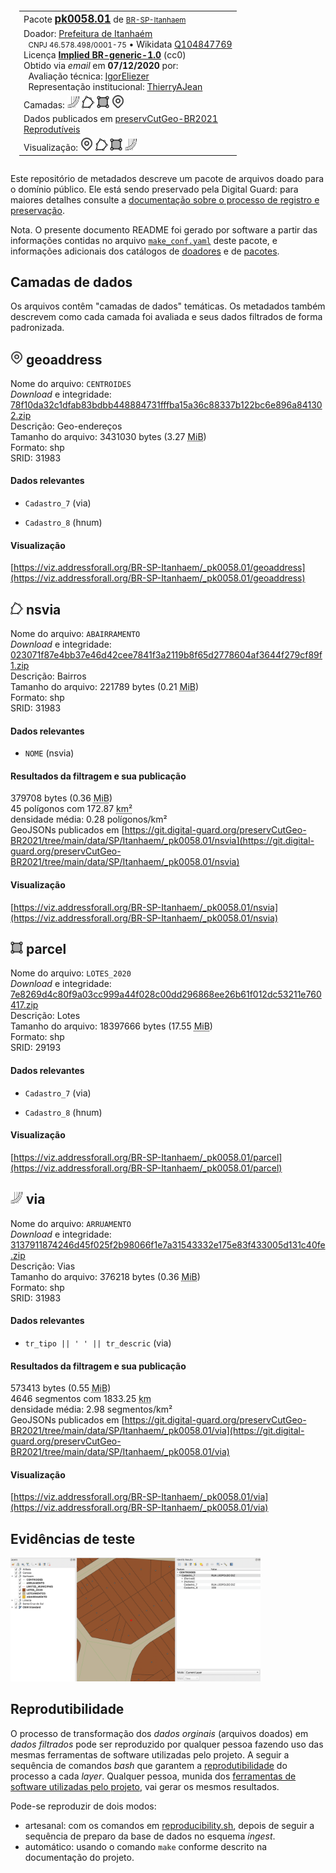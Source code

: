 <aside>
<table align="right" style="padding: 1em">
<tr><td>Pacote <a target="_git" title="link canônico para o git deste pacote" href="https://git.digital-guard.org/preserv-BR/blob/main/data/SP/Itanhaem/_pk0058.01"><big><b>pk0058.01</b></big></a> de <small><a target="_osmcodes" title="Jurisdição" href="https://osm.codes/BR-SP-Itanhaem">BR-SP-Itanhaem</a></small>
</td></tr>
<tr><td>
Doador: <a rel="external" target="_doador" href="http://www2.itanhaem.sp.gov.br/">Prefeitura de Itanhaém</a>
<br/>&nbsp; <small>CNPJ 46.578.498/0001-75</small> • Wikidata <a rel="external" target="_doador" title="link descritor Wikidata do doador" href="https://www.wikidata.org/wiki/Q104847769">Q104847769</a></small><br/>
Licença <a rel="external" target="_doador" href="https://git.digital-guard.org/licenses/blob/master/reports/implied-br-generic-v1.md"><b>Implied BR-generic-1.0</b></a> (cc0)<br/>
Obtido via <i>email</i> em <b>07/12/2020</b> por:
<br/>&nbsp; Avaliação técnica: <a rel="external" target="_gitPerson" title="usuário Git" href="https://github.com/IgorEliezer">IgorEliezer</a>
<br/>&nbsp; Representação institucional: <a rel="external" target="_gitPerson" title="usuário Git" href="https://github.com/ThierryAJean">ThierryAJean</a><br/>
</td></tr>
<tr><td>Camadas: <a title="via" href="#-via"><img src="https://raw.githubusercontent.com/digital-guard/preserv/main/docs/assets/layerIcon-via.png" alt="via" width="20"/></a> <a title="nsvia" href="#-nsvia"><img src="https://raw.githubusercontent.com/digital-guard/preserv/main/docs/assets/layerIcon-nsvia.png" alt="nsvia" width="20"/></a> <a title="parcel" href="#-parcel"><img src="https://raw.githubusercontent.com/digital-guard/preserv/main/docs/assets/layerIcon-parcel.png" alt="parcel" width="20"/></a> <a title="geoaddress" href="#-geoaddress"><img src="https://raw.githubusercontent.com/digital-guard/preserv/main/docs/assets/layerIcon-geoaddress.png" alt="geoaddress" width="20"/></a> </td></tr>
<tr><td>Dados publicados em <a href="https://git.digital-guard.org/preservCutGeo-BR2021/tree/main/data/SP/Itanhaem/_pk0058.01">preservCutGeo-BR2021</a><br/><a href="#reprodutibilidade">Reprodutíveis</a></td></tr>
<tr><td>Visualização: <a title="geoaddress" href="https://viz.addressforall.org/BR-SP-Itanhaem/_pk0058.01/geoaddress"><img src="https://raw.githubusercontent.com/digital-guard/preserv/main/docs/assets/layerIcon-geoaddress.png" alt="geoaddress" width="20"/></a> <a title="nsvia" href="https://viz.addressforall.org/BR-SP-Itanhaem/_pk0058.01/nsvia"><img src="https://raw.githubusercontent.com/digital-guard/preserv/main/docs/assets/layerIcon-nsvia.png" alt="nsvia" width="20"/></a> <a title="parcel" href="https://viz.addressforall.org/BR-SP-Itanhaem/_pk0058.01/parcel"><img src="https://raw.githubusercontent.com/digital-guard/preserv/main/docs/assets/layerIcon-parcel.png" alt="parcel" width="20"/></a> <a title="via" href="https://viz.addressforall.org/BR-SP-Itanhaem/_pk0058.01/via"><img src="https://raw.githubusercontent.com/digital-guard/preserv/main/docs/assets/layerIcon-via.png" alt="via" width="20"/></a> </td></tr>
</table>
</aside>

<section>

Este repositório de metadados descreve um pacote de arquivos doado para o domínio público. Ele está sendo preservado pela Digital Guard: para maiores detalhes consulte a [documentação sobre o processo de registro e preservação](https://wiki.addressforall.org/doc/Documentação_Digital-guard).

Nota. O presente documento README foi gerado por software a partir das informações contidas no arquivo [`make_conf.yaml`](https://git.digital-guard.org/preserv-BR/blob/main/data/SP/Itanhaem/_pk0058.01/make_conf.yaml) deste pacote, e informações adicionais dos catálogos de [doadores](https://git.digital-guard.org/preserv-BR/blob/main/data/donor.csv) e de [pacotes](https://git.digital-guard.org/preserv-BR/blob/main/data/donatedPack.csv).

# Camadas de dados

Os arquivos contêm "camadas de dados" temáticas. Os metadados também descrevem como cada camada foi avaliada e seus dados filtrados de forma padronizada.

## <img src="https://raw.githubusercontent.com/digital-guard/preserv/main/docs/assets/layerIcon-geoaddress.png" alt="geoaddress" width="20"/> geoaddress

Nome do arquivo: `CENTROIDES`<br/>*Download* e integridade: [78f10da32c1dfab83bdbb448884731fffba15a36c88337b122bc6e896a841302.zip](http://dl.digital-guard.org/78f10da32c1dfab83bdbb448884731fffba15a36c88337b122bc6e896a841302.zip)<br/>Descrição: Geo-endereços<br/>Tamanho do arquivo: 3431030 bytes (3.27 <abbr title="mebibyte">MiB</abbr>)<br/>Formato: shp<br/>SRID: 31983

#### Dados relevantes
* `Cadastro_7` (via)

* `Cadastro_8` (hnum)

#### Visualização
[https://viz.addressforall.org/BR-SP-Itanhaem/_pk0058.01/geoaddress](https://viz.addressforall.org/BR-SP-Itanhaem/_pk0058.01/geoaddress)
## <img src="https://raw.githubusercontent.com/digital-guard/preserv/main/docs/assets/layerIcon-nsvia.png" alt="nsvia" width="20"/> nsvia

Nome do arquivo: `ABAIRRAMENTO`<br/>*Download* e integridade: [023071f87e4bb37e46d42cee7841f3a2119b8f65d2778604af3644f279cf89f1.zip](http://dl.digital-guard.org/023071f87e4bb37e46d42cee7841f3a2119b8f65d2778604af3644f279cf89f1.zip)<br/>Descrição: Bairros<br/>Tamanho do arquivo: 221789 bytes (0.21 <abbr title="mebibyte">MiB</abbr>)<br/>Formato: shp<br/>SRID: 31983

#### Dados relevantes
* `NOME` (nsvia)

#### Resultados da filtragem e sua publicação
379708 bytes (0.36 <abbr title="mebibyte">MiB</abbr>)<br/>45 polígonos com 172.87 <abbr title="quilômetros quadrados">km²</abbr><br/>densidade média: 0.28 polígonos/km²<br/>GeoJSONs publicados em [https://git.digital-guard.org/preservCutGeo-BR2021/tree/main/data/SP/Itanhaem/_pk0058.01/nsvia](https://git.digital-guard.org/preservCutGeo-BR2021/tree/main/data/SP/Itanhaem/_pk0058.01/nsvia)

#### Visualização
[https://viz.addressforall.org/BR-SP-Itanhaem/_pk0058.01/nsvia](https://viz.addressforall.org/BR-SP-Itanhaem/_pk0058.01/nsvia)
## <img src="https://raw.githubusercontent.com/digital-guard/preserv/main/docs/assets/layerIcon-parcel.png" alt="parcel" width="20"/> parcel

Nome do arquivo: `LOTES_2020`<br/>*Download* e integridade: [7e8269d4c80f9a03cc999a44f028c00dd296868ee26b61f012dc53211e760417.zip](http://dl.digital-guard.org/7e8269d4c80f9a03cc999a44f028c00dd296868ee26b61f012dc53211e760417.zip)<br/>Descrição: Lotes<br/>Tamanho do arquivo: 18397666 bytes (17.55 <abbr title="mebibyte">MiB</abbr>)<br/>Formato: shp<br/>SRID: 29193

#### Dados relevantes
* `Cadastro_7` (via)

* `Cadastro_8` (hnum)

#### Visualização
[https://viz.addressforall.org/BR-SP-Itanhaem/_pk0058.01/parcel](https://viz.addressforall.org/BR-SP-Itanhaem/_pk0058.01/parcel)
## <img src="https://raw.githubusercontent.com/digital-guard/preserv/main/docs/assets/layerIcon-via.png" alt="via" width="20"/> via

Nome do arquivo: `ARRUAMENTO`<br/>*Download* e integridade: [3137911874246d45f025f2b98066f1e7a31543332e175e83f433005d131c40fe.zip](http://dl.digital-guard.org/3137911874246d45f025f2b98066f1e7a31543332e175e83f433005d131c40fe.zip)<br/>Descrição: Vias<br/>Tamanho do arquivo: 376218 bytes (0.36 <abbr title="mebibyte">MiB</abbr>)<br/>Formato: shp<br/>SRID: 31983

#### Dados relevantes
* `tr_tipo || ' ' || tr_descric` (via)

#### Resultados da filtragem e sua publicação
573413 bytes (0.55 <abbr title="mebibyte">MiB</abbr>)<br/>4646 segmentos com 1833.25 <abbr title="quilômetros">km</abbr><br/>densidade média: 2.98 segmentos/km²<br/>GeoJSONs publicados em [https://git.digital-guard.org/preservCutGeo-BR2021/tree/main/data/SP/Itanhaem/_pk0058.01/via](https://git.digital-guard.org/preservCutGeo-BR2021/tree/main/data/SP/Itanhaem/_pk0058.01/via)

#### Visualização
[https://viz.addressforall.org/BR-SP-Itanhaem/_pk0058.01/via](https://viz.addressforall.org/BR-SP-Itanhaem/_pk0058.01/via)

# Evidências de teste
<img src="qgis.png" width="400"/>

</section>
<section>

# Reprodutibilidade

O processo de transformação dos *dados orginais* (arquivos doados) em *dados filtrados* pode ser reproduzido por qualquer pessoa fazendo uso das mesmas ferramentas de software utilizadas pelo projeto. A seguir a sequência de comandos *bash* que garantem a [reprodutibilidade](https://en.wikipedia.org/wiki/Reproducibility) do processo a cada *layer*. Qualquer pessoa, munida dos [ferramentas de software utilizadas pelo projeto](https://git.AddressForAll.org/suporte/blob/master/docs/pt/infra.md#ambientes-e-ferramentas-de-uso-geral), vai gerar os mesmos resultados.

Pode-se reproduzir de dois modos:
* artesanal: com os comandos em [reproducibility.sh](https://git.digital-guard.org/preserv-BR/blob/main/data/SP/Itanhaem/_pk0058.01/reproducibility.sh), depois de seguir a sequência de preparo da base de dados no esquema *ingest*.
* automático: usando o comando `make` conforme descrito na documentação do projeto.

</section>

